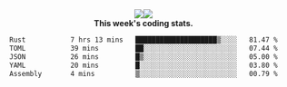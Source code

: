 <div align="center" style="display: flex; justify-content: center; align-items: center; height: auto;">
  <div style="display: flex; align-items: center;">
    <img src="https://github-readme-streak-stats.herokuapp.com/?user=innerviewer&theme=black-ice&hide_border=true&stroke=0000&background=0D1117&ring=0080FF&fire=0080FF&currStreakLabel=0080FF" style="height: auto;" />
  </div>
  <div>
    <img src="https://github-readme-stats-one-bice.vercel.app/api/top-langs/?username=innerviewer&role=OWNER,ORGANIZATION_MEMBER,COLLABORATOR&show_icons=true&count_private=true&hide_border=true&title_color=0080FF&icon_color=ffffff&text_color=c9d1d9&bg_color=0d1117" style="height: auto;" />
  </div>
</div>


<div align="center"><b>This week's coding stats.</b>
<!--START_SECTION:waka-->

```txt
Rust           7 hrs 13 mins   ████████████████████▒░░░░   81.47 %
TOML           39 mins         ██░░░░░░░░░░░░░░░░░░░░░░░   07.44 %
JSON           26 mins         █▒░░░░░░░░░░░░░░░░░░░░░░░   05.00 %
YAML           20 mins         █░░░░░░░░░░░░░░░░░░░░░░░░   03.80 %
Assembly       4 mins          ▒░░░░░░░░░░░░░░░░░░░░░░░░   00.79 %
```

<!--END_SECTION:waka-->
</div>

